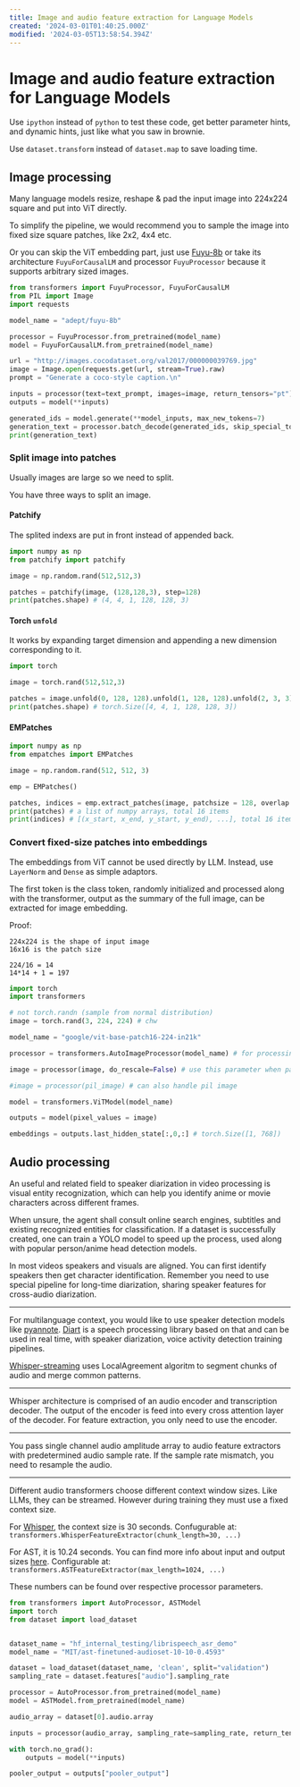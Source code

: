 ```yaml
---
title: Image and audio feature extraction for Language Models
created: '2024-03-01T01:40:25.000Z'
modified: '2024-03-05T13:58:54.394Z'
---
```


# Image and audio feature extraction for Language Models

Use `ipython` instead of `python` to test these code, get better parameter hints, and dynamic hints, just like what you saw in brownie.

Use `dataset.transform` instead of `dataset.map` to save loading time.

## Image processing

Many language models resize, reshape & pad the input image into 224x224 square and put into ViT directly.

To simplify the pipeline, we would recommend you to sample the image into fixed size square patches, like 2x2, 4x4 etc.

Or you can skip the ViT embedding part, just use [Fuyu-8b](https://hf-mirror.com/adept/fuyu-8b) or take its architecture `FuyuForCausalLM` and processor `FuyuProcessor` because it supports arbitrary sized images. 

```python
from transformers import FuyuProcessor, FuyuForCausalLM
from PIL import Image
import requests

model_name = "adept/fuyu-8b"

processor = FuyuProcessor.from_pretrained(model_name)
model = FuyuForCausalLM.from_pretrained(model_name)

url = "http://images.cocodataset.org/val2017/000000039769.jpg"
image = Image.open(requests.get(url, stream=True).raw)
prompt = "Generate a coco-style caption.\n"

inputs = processor(text=text_prompt, images=image, return_tensors="pt")
outputs = model(**inputs)

generated_ids = model.generate(**model_inputs, max_new_tokens=7)
generation_text = processor.batch_decode(generated_ids, skip_special_tokens=True)
print(generation_text)
```

### Split image into patches

Usually images are large so we need to split.

You have three ways to split an image.

#### Patchify

The splited indexs are put in front instead of appended back.

```python
import numpy as np
from patchify import patchify

image = np.random.rand(512,512,3)

patches = patchify(image, (128,128,3), step=128)
print(patches.shape) # (4, 4, 1, 128, 128, 3)
```

#### Torch `unfold`

It works by expanding target dimension and appending a new dimension corresponding to it.

```python
import torch

image = torch.rand(512,512,3)

patches = image.unfold(0, 128, 128).unfold(1, 128, 128).unfold(2, 3, 3)
print(patches.shape) # torch.Size([4, 4, 1, 128, 128, 3])
```


#### EMPatches

```python
import numpy as np
from empatches import EMPatches

image = np.random.rand(512, 512, 3)

emp = EMPatches()

patches, indices = emp.extract_patches(image, patchsize = 128, overlap = 0)
print(patches) # a list of numpy arrays, total 16 items
print(indices) # [(x_start, x_end, y_start, y_end), ...], total 16 items
```

### Convert fixed-size patches into embeddings

The embeddings from ViT cannot be used directly by LLM. Instead, use `LayerNorm` and `Dense` as simple adaptors.

The first token is the class token, randomly initialized and processed along with the transformer, output as the summary of the full image, can be extracted for image embedding.

Proof: 

```
224x224 is the shape of input image
16x16 is the patch size

224/16 = 14
14*14 + 1 = 197
```

```python
import torch
import transformers

# not torch.randn (sample from normal distribution)
image = torch.rand(3, 224, 224) # chw

model_name = "google/vit-base-patch16-224-in21k"

processor = transformers.AutoImageProcessor(model_name) # for processing image 

image = processor(image, do_rescale=False) # use this parameter when passing values ranging from 0 to 1

#image = processor(pil_image) # can also handle pil image

model = transformers.ViTModel(model_name)

outputs = model(pixel_values = image)

embeddings = outputs.last_hidden_state[:,0,:] # torch.Size([1, 768])
```

## Audio processing

An useful and related field to speaker diarization in video processing is visual entity recognization, which can help you identify anime or movie characters across different frames.

When unsure, the agent shall consult online search engines, subtitles and existing recognized entities for classification. If a dataset is successfully created, one can train a YOLO model to speed up the process, used along with popular person/anime head detection models.

In most videos speakers and visuals are aligned. You can first identify speakers then get character identification. Remember you need to use special pipeline for long-time diarization, sharing speaker features for cross-audio diarization.

---

For multilanguage context, you would like to use speaker detection models like [pyannote](https://github.com/pyannote/pyannote-audio). [Diart](https://github.com/juanmc2005/diart) is a speech processing library based on that and can be used in real time, with speaker diarization, voice activity detection training pipelines.

[Whisper-streaming](https://github.com/ufal/whisper_streaming) uses LocalAgreement algoritm to segment chunks of audio and merge common patterns.

---

Whisper architecture is comprised of an audio encoder and transcription decoder. The output of the encoder is feed into every cross attention layer of the decoder. For feature extraction, you only need to use the encoder.

---

You pass single channel audio amplitude array to audio feature extractors with predetermined audio sample rate. If the sample rate mismatch, you need to resample the audio.

---

Different audio transformers choose different context window sizes. Like LLMs, they can be streamed. However during training they must use a fixed context size.

For [Whisper](https://github.com/OpenAI/whisper), the context size is 30 seconds. Confugurable at: `transformers.WhisperFeatureExtractor(chunk_length=30, ...)`

For AST, it is 10.24 seconds. You can find more info about input and output sizes [here](https://github.com/YuanGongND/ast). Configurable at: `transformers.ASTFeatureExtractor(max_length=1024, ...)`

These numbers can be found over respective processor parameters. 

```python
from transformers import AutoProcessor, ASTModel
import torch
from dataset import load_dataset


dataset_name = "hf_internal_testing/librispeech_asr_demo"
model_name = "MIT/ast-finetuned-audioset-10-10-0.4593"

dataset = load_dataset(dataset_name, 'clean', split="validation")
sampling_rate = dataset.features["audio"].sampling_rate

processor = AutoProcessor.from_pretrained(model_name)
model = ASTModel.from_pretrained(model_name)

audio_array = dataset[0].audio.array

inputs = processor(audio_array, sampling_rate=sampling_rate, return_tensors='pt')

with torch.no_grad():
    outputs = model(**inputs)

pooler_output = outputs["pooler_output"]
```
